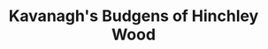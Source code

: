 ---
title: "Kavanagh's Budgens of Hinchley Wood"
url: /hinchley-wood-esher/kavanaghs-budgens-of-hinchley-wood/
shop: Lebensmittel
---